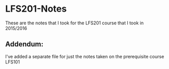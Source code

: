 # LFS201-Notes
These are the notes that I took for the LFS201 course that I took in 2015/2016

## Addendum:
I've added a separate file for just the notes taken on the prerequisite
course LFS101
